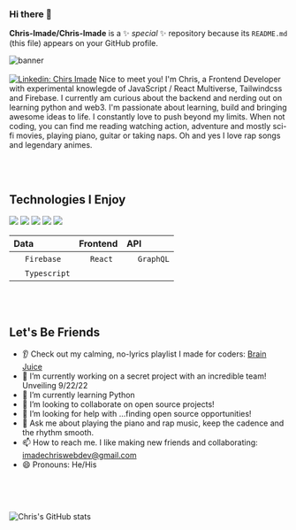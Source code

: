 ### Hi there 👋

**Chris-Imade/Chris-Imade** is a ✨ _special_ ✨ repository because its `README.md` (this file) appears on your GitHub profile.

<!-- Here are some ideas to get you started:

- 🔭 I’m currently working on ...
- 🌱 I’m currently learning ...
- 👯 I’m looking to collaborate on ...
- 🤔 I’m looking for help with ...
- 💬 Ask me about ...
- 📫 How to reach me: ...
- 😄 Pronouns: ...
- ⚡ Fun fact: ...
 -->
 
 
![banner](images/new_banner.png)
<br></br>
[![Linkedin: Chirs Imade](https://img.shields.io/badge/-Chris_Imade-blue?style=flat-square&logo=Linkedin&logoColor=white&link=https://www.linkedin.com/in/chris-imade/)](https://www.linkedin.com/in/chris-imade/)
Nice to meet you! I'm Chris, a Frontend Developer with experimental knowlegde of JavaScript / React Multiverse, Tailwindcss and Firebase. I currently am curious about the backend and nerding out on learning python and web3. I'm passionate about learning, build and bringing awesome ideas to life. I constantly love to push beyond my limits. When not coding, you can find me reading watching action, adventure and mostly sci-fi movies, playing piano, guitar or taking naps. Oh and yes I love rap songs and legendary animes. 

<br></br>
## Technologies I Enjoy

<div><img src="https://img.shields.io/badge/JavaScript-323330?style=for-the-badge&logo=javascript&logoColor=F7DF1E" /> <img src="https://img.shields.io/badge/CSS3-1572B6?style=for-the-badge&logo=css3&logoColor=white" /> <img src="https://img.shields.io/badge/HTML5-E34F26?style=for-the-badge&logo=html5&logoColor=white" /> <img src="[https://img.shields.io/badge/Redux-593D88?style=for-the-badge&logo=redux&logoColor=white" /> <img src="[https://img.shields.io/badge/Tailwind_CSS-38B2AC?style=for-the-badge&logo=tailwind-css&logoColor=white" /> </div>

| Data | Frontend | API |
| :--- | :--- |:--- |
| <img width="16px" src="[https://icon2.cleanpng.com/20180609/ryh/kisspng-firebase-cloud-messaging-google-cloud-messaging-api-as-a-service-5b1bf782ac0ca2.2103995315285594907047.jpg" />  `Firebase` | <img width="16px" src="https://cdn.jsdelivr.net/gh/devicons/devicon/icons/react/react-original.svg" />  `React` | <img width="16px" src="https://cdn.jsdelivr.net/gh/devicons/devicon/icons/graphql/graphql-plain.svg" />  `GraphQL` 
| <img width="16px" src="https://cdn.jsdelivr.net/gh/devicons/devicon/icons/typescript/typescript-original.svg" />  `Typescript` |

<br></br>
## Let's Be Friends
- 👂 Check out my calming, no-lyrics playlist I made for coders: [Brain Juice](https://open.spotify.com/playlist/4E9aUH5H21WFJy5deVYZT4?si=edf616c619774ca7)
- 🔭 I’m currently working on a secret project with an incredible team! Unveiling 9/22/22
- 🌱 I’m currently learning Python
- 👯 I’m looking to collaborate on open source projects!
- 🤔 I’m looking for help with ...finding open source opportunities!
- 💬 Ask me about playing the piano and rap music, keep the cadence and the rhythm smooth.
- 📫 How to reach me. I like making new friends and collaborating: imadechriswebdev@gmail.com
- 😄 Pronouns: He/His

<br></br>
##
![Chris's GitHub stats](https://github-readme-stats.vercel.app/api?username=chris-imade&show_icons=true&theme=cobalt)
